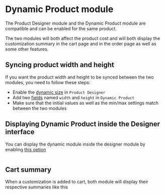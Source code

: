 # Dynamic Product module

The Product Designer module and the Dynamic Product module are compatible and can be enabled for the
same product.

The two modules will both affect the product cost and will both display the customization summary in
the cart page and in the order page as well as some other features.

## Syncing product width and height

If you want the product width and height to be synced between the two modules, you need to follow
these steps:

- Enable the [dynamic size](/productdesigner/product-config/09-product-size.md)
  in `Product Designer`
- Add two [fields](/dynamicproduct/product-config/07-fields.md) named `width` and `height`
  in `Dynamic Product`
- Make sure that the initial values as well as the min/max settings match between the two modules

## Displaying Dynamic Product inside the Designer interface

You can display the dynamic module inside the designer module by
enabling [this option](/productdesigner/03-configuration/interface-options.md#show-dynamic-product-in-the-product-tab)

[<img srcset="/productdesigner/images/show-dynamic.jpg 2x" class="border padding">](/productdesigner/03-configuration/interface-options.md#show-dynamic-product-in-the-product-tab)

## Cart summary

When a customization is added to cart, both module will display their respective summaries like this

<img srcset="/productdesigner/images/summary.jpg 2x">

